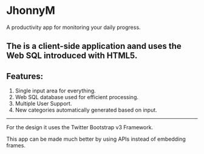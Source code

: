 JhonnyM
=======
A productivity app for monitoring your daily progress.

The is a client-side application aand uses the Web SQL introduced with HTML5.
------------------------------------
Features:
------------------------------------
1. Single input area for everything.
2. Web SQL database used for efficient processing.
3. Multiple User Support.
4. New categories automatically generated based on input.
-----------------------------------

For the design it uses the Twitter Bootstrap v3 Framework.

This app can be made much better by using APIs instead of embedding frames.
